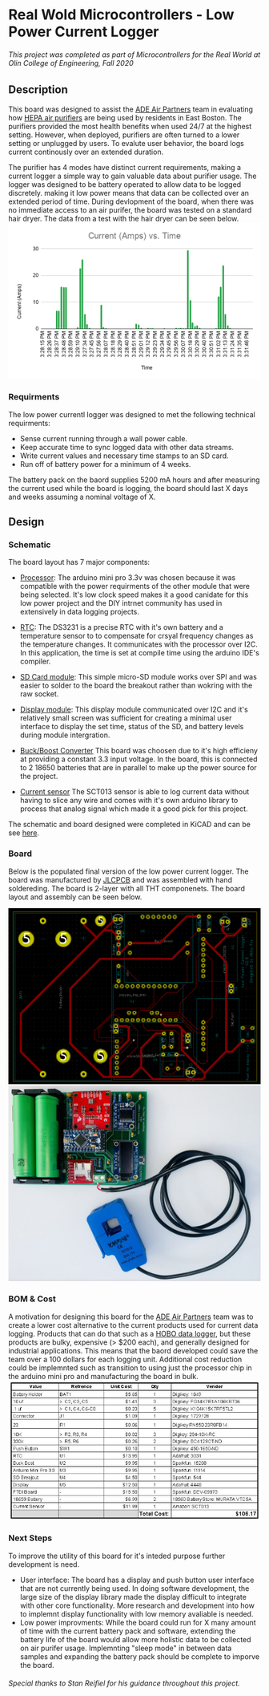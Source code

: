 # Real Wold Microcontrollers - Low Power Current Logger
###### This project was completed as part of Microcontrollers for the Real World at Olin College of Engineering, Fall 2020
## Description
This board was designed to assist the [ADE Air Partners](https://www.airpartners.org/) team in evaluating how [HEPA air purifiers](https://austinair.com/shop/healthmate/) are being used by residents in East Boston. The purifiers provided the most health benefits when used 24/7 at the highest setting.  However, when deployed, purifiers are often turned to a lower setting or unplugged by users. To evalute user behavior, the board logs current continously over an extended duration.

The purifier has 4 modes have distinct current requirements, making a current logger a simple way to gain valuable data about purifier usage.  The logger was designed to be battery operated to allow data to be logged discretely.  making it low power means that data can be collected over an extended period of time. During devlopment of the board, when there was no immediate access to an air purifer, the board was tested on a standard hair dryer. The data from a test with the hair dryer can be seen below.  
![Plot](https://github.com/amfry/real_world_microcontrollers/blob/main/images/Current%20(Amps)%20vs.%20Time.png)  
### Requirments
The low power currentl logger was designed to met the following technical requirments:
- Sense current running through a wall power cable.
- Keep accurate time to sync logged data with other data streams.
- Write current values and necessary time stamps to an SD card.
- Run off of battery power for a minimum of 4 weeks.

The battery pack on the baord supplies 5200 mA hours and after measuring the current used while the board is logging, the board should last X days and weeks assuming a nominal voltage of X.
## Design
### Schematic
The board layout has 7 major components:
- [Processor](https://www.sparkfun.com/products/11114): The arduino mini pro 3.3v was chosen because it was compatible with the power requirments of the other module that were being selected. It's low clock speed makes it a good canidate for this low power project and the DIY intrnet community has used in extensively in data logging projects.
  
- [RTC](https://www.adafruit.com/product/3013): The DS3231 is a precise RTC with it's own battery and a temperature sensor to to compensate for crsyal frequency changes as the temperature changes. It communicates with the processor over I2C. In this application, the time is set at compile time using the arduino IDE's compiler.  
  
- [SD Card module](https://www.sparkfun.com/products/544): This simple micro-SD module works over SPI and was easier to solder to the board the breakout rather than wokring with the raw socket.  
  
- [Display module](https://www.adafruit.com/product/4440#technical-details): This display module communicated over I2C and it's relatively small screen was sufficient for creating a minimal user interface to display the set time, status of the SD, and battery levels during module intergration.  
  
- [Buck/Boost Converter](https://www.sparkfun.com/products/15208) This board was choosen due to it's high efficieny at providing a constant 3.3 input voltage. In the board, this is connected to 2 18650 batteries that are in parallel to make up the power source for the project.  
  
- [Current sensor](https://learn.openenergymonitor.org/electricity-monitoring/ct-sensors/yhdc-sct-013-000-ct-sensor-report) The SCT013 sensor is able to log current data without having to slice any wire and comes with it's own arduino library to process that analog signal which made it a good pick for this project.

The schematic and board designed were completed in KiCAD and can be see [here](https://github.com/amfry/real_world_microcontrollers/blob/main/hardware/low_current_data_logger.zip).  
### Board
Below is the populated final version of the low power current logger. The board was manufactured by [JLCPCB](https://jlcpcb.com/) and was assembled with hand soldereding.  The board is 2-layer with all THT componenets. The board layout and assembly can be seen below.  

![PCB](https://github.com/amfry/real_world_microcontrollers/blob/main/images/layout.PNG)
![PCB](https://github.com/amfry/real_world_microcontrollers/blob/main/images/board_rotated.jpg)  

### BOM & Cost
A motivation for designing this board for the [ADE Air Partners](https://www.airpartners.org/) team was to create a lower cost alternative to the current products used for current data logging. Products that can do that such as a [HOBO data logger](https://www.onsetcomp.com/products/data-loggers/ux120-006m/), but these products are bulky, expensive (> $200 each), and generally designed for industrial applications. This means that the baord developed could save the team over a 100 dollars for each logging unit. Additional cost reduction could be implemnted such as transition to using just the processor chip in the arduino mini pro and manufacturing the board in bulk.  
![BOM](https://github.com/amfry/real_world_microcontrollers/blob/main/images/BOM.JPG)
### Next Steps
To improve the utility of this board for it's inteded purpose further development is need.
- User interface: The board has a display and push button user interface that are not currently being used. In doing software development, the large size of the display library made the display difficult to integrate with other core functionality. More research and development into how to implemnt display functionality with low memory avaliable is needed.
- Low power improvments: While the board could run for X many amount of time with the current battery pack and software, extending the battery life of the board would allow more holistic data to be collected on air purifer usage. Implemnting "sleep mode" in between data samples and expanding the battery pack should be complete to imporve the board.
###### Special thanks to Stan Reifiel for his guidance throughout this project.

